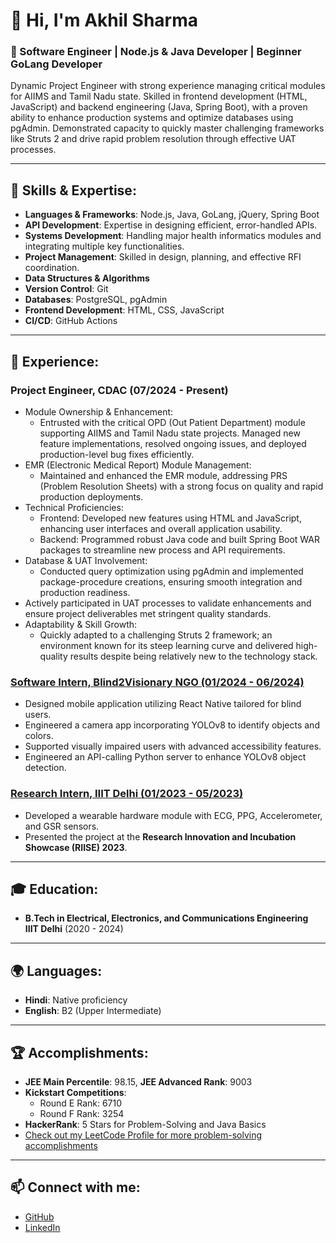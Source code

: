 # 👋 Hi, I'm Akhil Sharma 

### 🌟 Software Engineer | Node.js & Java Developer | Beginner GoLang Developer

Dynamic Project Engineer with strong experience managing critical modules for AIIMS and Tamil Nadu state. Skilled in frontend development (HTML, JavaScript) and backend engineering (Java, Spring Boot), with a proven ability to enhance production systems and optimize databases using pgAdmin. Demonstrated capacity to quickly master challenging frameworks like Struts 2 and drive rapid problem resolution through effective UAT processes.

---

## 🚀 Skills & Expertise:
- **Languages & Frameworks**: Node.js, Java, GoLang, jQuery, Spring Boot
- **API Development**: Expertise in designing efficient, error-handled APIs.
- **Systems Development**: Handling major health informatics modules and integrating multiple key functionalities.
- **Project Management**: Skilled in design, planning, and effective RFI coordination.
- **Data Structures & Algorithms**
- **Version Control**: Git
- **Databases**: PostgreSQL, pgAdmin
- **Frontend Development**: HTML, CSS, JavaScript
- **CI/CD**: GitHub Actions
---

## 💼 Experience:

### Project Engineer, CDAC (07/2024 - Present)
- Module Ownership & Enhancement: 
  - Entrusted with the critical OPD (Out Patient Department) module supporting AIIMS and Tamil Nadu state projects. Managed new feature implementations, resolved ongoing issues, and deployed production-level bug fixes efficiently.
- EMR (Electronic Medical Report) Module Management: 
  - Maintained and enhanced the EMR module, addressing PRS (Problem Resolution Sheets) with a strong focus on quality and rapid production deployments.
- Technical Proficiencies:
  - Frontend: Developed new features using HTML and JavaScript, enhancing user interfaces and overall application usability.
  - Backend: Programmed robust Java code and built Spring Boot WAR packages to streamline new process and API requirements.
- Database & UAT Involvement:
  - Conducted query optimization using pgAdmin and implemented package-procedure creations, ensuring smooth integration and production readiness.
- Actively participated in UAT processes to validate enhancements and ensure project deliverables met stringent quality standards.
- Adaptability & Skill Growth: 
  - Quickly adapted to a challenging Struts 2 framework; an environment known for its steep learning curve and delivered high-quality results despite being relatively new to the technology stack.

### [Software Intern, Blind2Visionary NGO (01/2024 - 06/2024)](https://github.com/Akhil-2020171/MyCamEyes)
- Designed mobile application utilizing React Native tailored for blind users.
- Engineered a camera app incorporating YOLOv8 to identify objects and colors.
- Supported visually impaired users with advanced accessibility features.
- Engineered an API-calling Python server to enhance YOLOv8 object detection.

### [Research Intern, IIIT Delhi (01/2023 - 05/2023)](https://github.com/Akhil-2020171/Monitoring-the-Key-Parameters-of-the-Circadian-Rhythm-for-the-life-style-observations)
- Developed a wearable hardware module with ECG, PPG, Accelerometer, and GSR sensors.
- Presented the project at the **Research Innovation and Incubation Showcase (RIISE) 2023**.

---

## 🎓 Education:
- **B.Tech in Electrical, Electronics, and Communications Engineering**  
  **IIIT Delhi** (2020 - 2024)

---

## 🌍 Languages:
- **Hindi**: Native proficiency
- **English**: B2 (Upper Intermediate)

---

## 🏆 Accomplishments:
- **JEE Main Percentile**: 98.15, **JEE Advanced Rank**: 9003
- **Kickstart Competitions**:  
   - Round E Rank: 6710  
   - Round F Rank: 3254
- **HackerRank**: 5 Stars for Problem-Solving and Java Basics
- [Check out my LeetCode Profile for more problem-solving accomplishments](https://leetcode.com/u/Sharmaakhil574/)

---

## 📫 Connect with me:
- [GitHub](https://github.com/Akhil-2020171)
- [LinkedIn](https://www.linkedin.com/in/akhil-sharma-a9a062202/)

